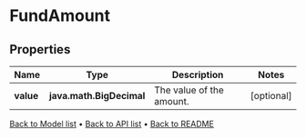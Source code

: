 

# FundAmount


## Properties

| Name | Type | Description | Notes |
|------------ | ------------- | ------------- | -------------|
|**value** | **java.math.BigDecimal** | The value of the amount. |  [optional] |



[Back to Model list](../README.md#documentation-for-models) &#8226; [Back to API list](../README.md#documentation-for-api-endpoints) &#8226; [Back to README](../README.md)


